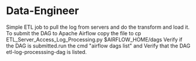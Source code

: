 # Data-Engineer
Simple ETL job to pull the log from servers and do the transform and load it.
To submit the DAG to Apache Airflow copy the file to cp  ETL_Server_Access_Log_Processing.py $AIRFLOW_HOME/dags
Verify if the DAG is submitted.run the cmd "airflow dags list" and Verify that the DAG etl-log-processsing-dag is listed.
